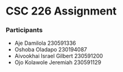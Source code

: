 # CSC 226 Assignment
### Participants
- Aje Damilola 230591336
- Oshoba Oladapo 230194087
- Aivookhai Israel Gilbert 230591200
- Ojo Kolawole Jeremiah 230591129
